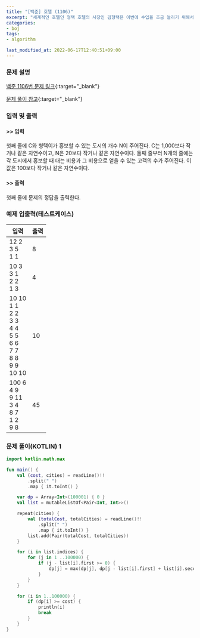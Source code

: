 ```yaml
---
title: "[백준] 호텔 (1106)"
excerpt: "세계적인 호텔인 형택 호텔의 사장인 김형택은 이번에 수입을 조금 늘리기 위해서 홍보를 하려고 한다."
categories:
- boj
tags:
- algorithm

last_modified_at: 2022-06-17T12:40:51+09:00
---
```



### 문제 설명
[백준 1106번 문제 링크](https://www.acmicpc.net/problem/1106#description){:target="_blank"}

[문제 풀이 참고](https://velog.io/@pjh612/백준-1106번-호텔){:target="_blank"}


### 입력 및 출력
#### >> 입력
첫째 줄에 C와 형택이가 홍보할 수 있는 도시의 개수 N이 주어진다. C는 1,000보다 작거나 같은 자연수이고, N은 20보다 작거나 같은 자연수이다. 둘째 줄부터 N개의 줄에는 각 도시에서 홍보할 때 대는 비용과 그 비용으로 얻을 수 있는 고객의 수가 주어진다. 이 값은 100보다 작거나 같은 자연수이다.



#### >> 출력
첫째 줄에 문제의 정답을 출력한다.





### 예제 입출력(테스트케이스)


|입력|출력|
|-----|------|
|12 2<br>3 5<br>1 1|8|
|10 3<br>3 1<br>2 2<br>1 3|4|
|10 10<br>1 1<br>2 2<br>3 3<br>4 4<br>5 5<br>6 6<br>7 7<br>8 8<br>9 9<br>10 10|10|
|100 6<br>4 9<br>9 11<br>3 4<br>8 7<br>1 2<br>9 8|45|




### 문제 풀이(KOTLIN) 1
```kotlin
import kotlin.math.max

fun main() {
    val (cost, cities) = readLine()!!
        .split(" ")
        .map { it.toInt() }

    var dp = Array<Int>(100001) { 0 }
    val list = mutableListOf<Pair<Int, Int>>()

    repeat(cities) {
        val (totalCost, totalCities) = readLine()!!
            .split(" ")
            .map { it.toInt() }
        list.add(Pair(totalCost, totalCities))
    }

    for (i in list.indices) {
        for (j in 1 ..100000) {
            if (j - list[i].first >= 0) {
                dp[j] = max(dp[j], dp[j - list[i].first] + list[i].second)
            }
        }
    }

    for (i in 1..100000) {
        if (dp[i] >= cost) {
            println(i)
            break
        }
    }
}
```
